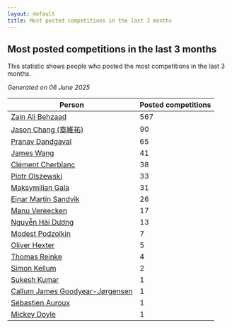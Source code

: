```yaml
---
layout: default
title: Most posted competitions in the last 3 months
---
```

## Most posted competitions in the last 3 months
This statistic shows people who posted the most competitions in the last 3 months.

*Generated on 06 June 2025*

| Person | Posted competitions |
| --- | --- |
| [Zain Ali Behzaad](https://www.worldcubeassociation.org/persons/2019BEHZ01) | 567 |
| [Jason Chang (章維祐)](https://www.worldcubeassociation.org/persons/2023CHAN15) | 90 |
| [Pranav Dandgaval](https://www.worldcubeassociation.org/persons/2017DAND01) | 65 |
| [James Wang](https://www.worldcubeassociation.org/persons/2015WANG87) | 41 |
| [Clément Cherblanc](https://www.worldcubeassociation.org/persons/2014CHER05) | 38 |
| [Piotr Olszewski](https://www.worldcubeassociation.org/persons/2013OLSZ02) | 33 |
| [Maksymilian Gala](https://www.worldcubeassociation.org/persons/2022GALA01) | 31 |
| [Einar Martin Sandvik](https://www.worldcubeassociation.org/persons/2018SAND22) | 26 |
| [Manu Vereecken](https://www.worldcubeassociation.org/persons/2010VERE01) | 17 |
| [Nguyễn Hải Dương](https://www.worldcubeassociation.org/persons/2018DUON07) | 13 |
| [Modest Podzolkin](https://www.worldcubeassociation.org/persons/2017PODZ01) | 7 |
| [Oliver Hexter](https://www.worldcubeassociation.org/persons/2022HEXT01) | 5 |
| [Thomas Reinke](https://www.worldcubeassociation.org/persons/2018REIN04) | 4 |
| [Simon Kellum](https://www.worldcubeassociation.org/persons/2016KELL12) | 2 |
| [Sukesh Kumar](https://www.worldcubeassociation.org/persons/2017KUMA30) | 1 |
| [Callum James Goodyear-Jørgensen](https://www.worldcubeassociation.org/persons/2012GOOD02) | 1 |
| [Sébastien Auroux](https://www.worldcubeassociation.org/persons/2008AURO01) | 1 |
| [Mickey Doyle](https://www.worldcubeassociation.org/persons/2021DOYL02) | 1 |
